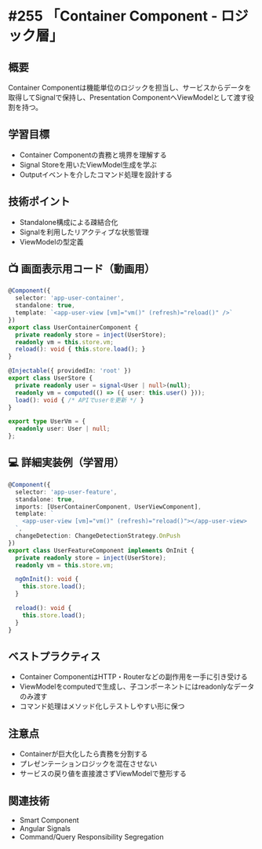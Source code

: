 # #255 「Container Component - ロジック層」

## 概要
Container Componentは機能単位のロジックを担当し、サービスからデータを取得してSignalで保持し、Presentation ComponentへViewModelとして渡す役割を持つ。

## 学習目標
- Container Componentの責務と境界を理解する
- Signal Storeを用いたViewModel生成を学ぶ
- Outputイベントを介したコマンド処理を設計する

## 技術ポイント
- Standalone構成による疎結合化
- Signalを利用したリアクティブな状態管理
- ViewModelの型定義

## 📺 画面表示用コード（動画用）
```typescript
@Component({
  selector: 'app-user-container',
  standalone: true,
  template: `<app-user-view [vm]="vm()" (refresh)="reload()" />`
})
export class UserContainerComponent {
  private readonly store = inject(UserStore);
  readonly vm = this.store.vm;
  reload(): void { this.store.load(); }
}
```

```typescript
@Injectable({ providedIn: 'root' })
export class UserStore {
  private readonly user = signal<User | null>(null);
  readonly vm = computed(() => ({ user: this.user() }));
  load(): void { /* APIでuserを更新 */ }
}
```

```typescript
export type UserVm = {
  readonly user: User | null;
};
```

## 💻 詳細実装例（学習用）
```typescript
@Component({
  selector: 'app-user-feature',
  standalone: true,
  imports: [UserContainerComponent, UserViewComponent],
  template: `
    <app-user-view [vm]="vm()" (refresh)="reload()"></app-user-view>
  `,
  changeDetection: ChangeDetectionStrategy.OnPush
})
export class UserFeatureComponent implements OnInit {
  private readonly store = inject(UserStore);
  readonly vm = this.store.vm;

  ngOnInit(): void {
    this.store.load();
  }

  reload(): void {
    this.store.load();
  }
}
```

## ベストプラクティス
- Container ComponentはHTTP・Routerなどの副作用を一手に引き受ける
- ViewModelをcomputedで生成し、子コンポーネントにはreadonlyなデータのみ渡す
- コマンド処理はメソッド化しテストしやすい形に保つ

## 注意点
- Containerが巨大化したら責務を分割する
- プレゼンテーションロジックを混在させない
- サービスの戻り値を直接渡さずViewModelで整形する

## 関連技術
- Smart Component
- Angular Signals
- Command/Query Responsibility Segregation

